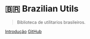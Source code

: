 # 🇧🇷 Brazilian Utils

> Biblioteca de utílitarios brasileiros.

[Introdução](getting-started)
[GitHub](https://github.com/brazilian-utils/brazilian-utils)
